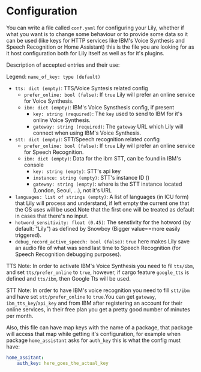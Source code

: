 # Configuration

You can write a file called `conf.yaml` for configuring your Lily, whether if what
you want is to change some behaviour or to provide some data so it can be used
(like keys for HTTP services like IBM's Voice Synthesis and Speech Recognition 
or Home Assistant) this is the file you are looking for as it host configuration
both for Lily itself as well as for it's plugins.

Description of accepted entries and their use:

Legend:  `name_of_key: type (default)`
- `tts: dict (empty)`: TTS/Voice Syntesis related config
  - `prefer_online: bool (false)`: If `true` Lily will prefer an online service for Voice Synthesis.
  - `ibm: dict (empty)`: IBM's Voice Synsthesis config, if present 
    - `key: string (required)`: The `key` used to send to IBM for it's online Voice Synthesis.
    - `gateway: string (required)`: The `gateway` URL which Lily will connect when using IBM's Voice Synthesis.
- `stt: dict (empty)`: STT/Speech recognition related config
  - `prefer_online: bool (false)`: If `true` Lily will prefer an online service for Speech Recognition.
  - `ibm: dict (empty)`: Data for the ibm STT, can be found in IBM's console
    - `key: string (empty)`: STT's api key
    - `instance: string (empty)`: STT's instance ID ()
    - `gateway: string (empty)`: where is the STT instance located (London, Seoul, ...), not it's URL
- `languages: list of strings (empty)`: A list of languages (in ICU form) that Lily will process and understand, if left empty the current one that the OS uses will be used.Note that the first one will be treated as default in cases that there's no input.
- `hotword_sensitivity: float (0.45)`: The senstivity for the hotword (by default: "Lily") as defined by Snowboy (Bigger value==more easily triggered).
- `debug_record_active_speech: bool (false)`: `true` here makes Lily save an audio file of what was send last time to Speech Recognition (for Speech Recognition debugging purposes).

TTS Note: In order to activate IBM's Voice Synthesis you need to fil `tts/ibm`,
and set `tts/prefer_online` to `true`, however, if cargo feature 
`google_tts` is defined and `tts/ibm`, then Google Tts will be used.

STT Note: In order to have IBM's voice
recognition you need to fill `stt/ibm` and have set 
`stt/prefer_online` to `true`.You can get `gateway`, `ibm_tts_key`/`api_key` and
from IBM after registering an account for their online services,
in their free plan you get a pretty good number of minutes per month.

Also, this file can have map keys with the name of a package, that package will
access that map while getting it's configuration, for example when package `home_assistant`
asks for `auth_key` this is what the config must have:

```yaml
home_assitant:
    auth_key: here_goes_the_actual_key
```

